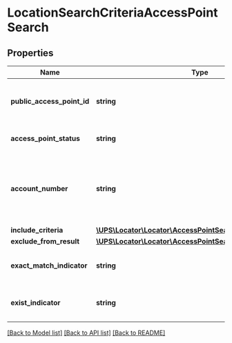 # LocationSearchCriteriaAccessPointSearch

## Properties
Name | Type | Description | Notes
------------ | ------------- | ------------- | -------------
**public_access_point_id** | **string** | The Public Access Point ID to use for UPS Access Point Search. Once this parameter is present , address or geocode search is ignored. It cannot be combined with AccountNumber search parameter. | [optional] 
**access_point_status** | **string** | Status of UPS Access Point. Valid values are:  01-Active-available 07-Active-unavailable. | [optional] 
**account_number** | **string** | The account number to use for UPS Access Point Search in the country or territory. Used to locate a private network for the account. Once this parameter is present any access point address or geocode search is ignored. It cannot be combined with PublicAccessPointID search parameter. | [optional] 
**include_criteria** | [**\UPS\Locator\Locator\AccessPointSearchIncludeCriteria**](AccessPointSearchIncludeCriteria.md) |  | [optional] 
**exclude_from_result** | [**\UPS\Locator\Locator\AccessPointSearchExcludeFromResult**](AccessPointSearchExcludeFromResult.md) |  | [optional] 
**exact_match_indicator** | **string** | Presence of this tag represents that \&quot;AccessPointSearchByAddress\&quot; service is requested. The value of this tag is ignored. | [optional] 
**exist_indicator** | **string** | Presence of this tag represents that \&quot;AccessPointAvailability\&quot; service is requested. The value of this tag is ignored. | [optional] 

[[Back to Model list]](../../README.md#documentation-for-models) [[Back to API list]](../../README.md#documentation-for-api-endpoints) [[Back to README]](../../README.md)

